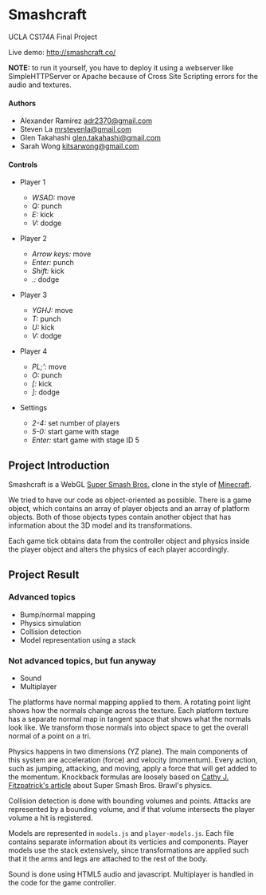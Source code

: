 # Smashcraft

UCLA CS174A Final Project

Live demo: http://smashcraft.co/

**NOTE:** to run it yourself, you have to deploy it using a webserver 
like SimpleHTTPServer or Apache because of Cross Site Scripting errors
for the audio and textures.

#### Authors

*   Alexander Ramirez <adr2370@gmail.com>
*   Steven La <mrstevenla@gmail.com>
*   Glen Takahashi <glen.takahashi@gmail.com>
*   Sarah Wong <kitsarwong@gmail.com>

#### Controls

*   Player 1
    *   *WSAD:* move
    *   *Q:* punch
    *   *E:* kick
    *   *V:* dodge
    
*   Player 2
    *   *Arrow keys:* move
    *   *Enter:* punch
    *   *Shift:* kick
    *   *.:* dodge
    
*   Player 3
    *   *YGHJ:* move
    *   *T:* punch
    *   *U:* kick
    *   *V:* dodge
  
*   Player 4
    *   *PL;':* move
    *   *O:* punch
    *   *[:* kick
    *   *]:* dodge

*   Settings
    *   *2-4:* set number of players
    *   *5-0:* start game with stage
    *   *Enter:* start game with stage ID 5

## Project Introduction

Smashcraft is a WebGL [Super Smash Bros.][1] clone in the style of
[Minecraft][2].

We tried to have our code as object-oriented as possible. There is a game
object, which contains an array of player objects and an array of platform
objects. Both of those objects types contain another object that has information
about the 3D model and its transformations.

Each game tick obtains data from the controller object and physics inside the
player object and alters the physics of each player accordingly.

## Project Result

### Advanced topics

*   Bump/normal mapping
*   Physics simulation
*   Collision detection
*   Model representation using a stack

### Not advanced topics, but fun anyway

*   Sound
*   Multiplayer

The platforms have normal mapping applied to them. A rotating point light shows
how the normals change across the texture. Each platform texture has a separate
normal map in tangent space that shows what the normals look like. We transform
those normals into object space to get the overall normal of a point on a tri.

Physics happens in two dimensions (YZ plane). The main components of this system
are acceleration (force) and velocity (momentum). Every action, such as jumping,
attacking, and moving, apply a force that will get added to the momentum.
Knockback formulas are loosely based on [Cathy J. Fitzpatrick's article][3]
about Super Smash Bros. Brawl's physics.

Collision detection is done with bounding volumes and points. Attacks are
represented by a bounding volume, and if that volume intersects the player
volume a hit is registered.

Models are represented in `models.js` and `player-models.js`. Each file contains
separate information about its verticies and components. Player models use the
stack extensively, since transformations are applied such that it the arms and
legs are attached to the rest of the body.

Sound is done using HTML5 audio and javascript. Multiplayer is handled in the
code for the game controller.

  [1]: http://en.wikipedia.org/wiki/Super_Smash_Bros.
  [2]: http://en.wikipedia.org/wiki/Minecraft
  [3]: https://cathyjf.com/brawl/brawl-dynamics-2009-01-18.pdf
